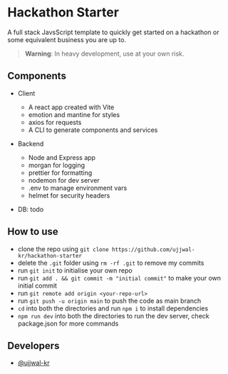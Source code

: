 # Hackathon Starter

A full stack JavsScript template to quickly get started on a hackathon or some equivalent business you are up to.

> **Warning**:
In heavy development, use at your own risk.

## Components

- Client
    - A react app created with Vite
    - emotion and mantine for styles
    - axios for requests
    - A CLI to generate components and services

- Backend
    - Node and Express app
    - morgan for logging
    - prettier for formatting
    - nodemon for dev server
    - .env to manage environment vars
    - helmet for security headers

- DB: todo

## How to use

- clone the repo using `git clone https://github.com/ujjwal-kr/hackathon-starter`
- delete the `.git` folder using `rm -rf .git` to remove my commits
- run `git init` to initialise your own repo
- run `git add . && git commit -m "initial commit"` to make your own initial commit
- run `git remote add origin <your-repo-url>`
- run `git push -u origin main` to push the code as main branch
- `cd` into both the directories and run `npm i` to install dependencies
- `npm run dev` into both the directories to run the dev server, check package.json for more commands

## Developers
 - [@ujjwal-kr](https://github.com/ujjwal-kr)
